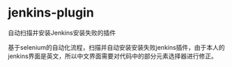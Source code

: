 # jenkins-plugin
自动扫描并安装Jenkins安装失败的插件

基于selenium的自动化流程，扫描并自动安装安装失败jenkins插件，由于本人的jenkins界面是英文，所以中文界面需要对代码中的部分元素选择器进行修正。
